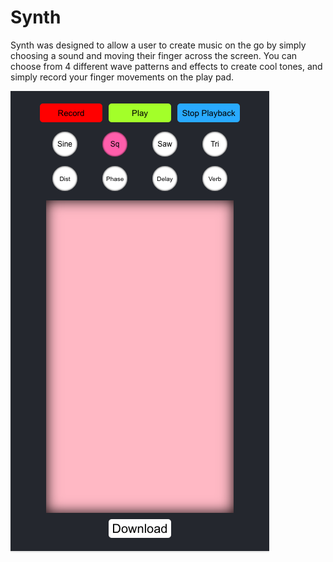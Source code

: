 # Synth
Synth was designed to allow a user to create music on the go by simply choosing a sound and moving their finger across the screen. You can choose from 4 different wave patterns and effects to create cool tones, and simply record your finger movements on the play pad. 

![](screenshots/synth.png)
